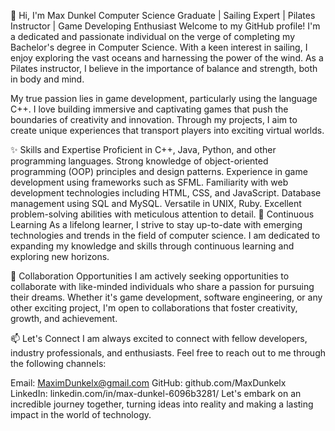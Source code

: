 
👋 Hi, I'm Max Dunkel
Computer Science Graduate | Sailing Expert | Pilates Instructor | Game Developing Enthusiast
Welcome to my GitHub profile! I'm a dedicated and passionate individual on the verge of completing my Bachelor's degree in Computer Science. With a keen interest in sailing, I enjoy exploring the vast oceans and harnessing the power of the wind. As a Pilates instructor, I believe in the importance of balance and strength, both in body and mind.

My true passion lies in game development, particularly using the language  C++. I love building immersive and captivating games that push the boundaries of creativity and innovation. Through my projects, I aim to create unique experiences that transport players into exciting virtual worlds.

✨ Skills and Expertise
Proficient in C++, Java, Python, and other programming languages.
Strong knowledge of object-oriented programming (OOP) principles and design patterns.
Experience in game development using frameworks such as SFML.
Familiarity with web development technologies including HTML, CSS, and JavaScript.
Database management using SQL and MySQL.
Versatile in UNIX, Ruby.
Excellent problem-solving abilities with meticulous attention to detail.
🌱 Continuous Learning
As a lifelong learner, I strive to stay up-to-date with emerging technologies and trends in the field of computer science. I am dedicated to expanding my knowledge and skills through continuous learning and exploring new horizons.

💼 Collaboration Opportunities
I am actively seeking opportunities to collaborate with like-minded individuals who share a passion for pursuing their dreams. Whether it's game development, software engineering, or any other exciting project, I'm open to collaborations that foster creativity, growth, and achievement.

📫 Let's Connect
I am always excited to connect with fellow developers, industry professionals, and enthusiasts. Feel free to reach out to me through the following channels:

Email: MaximDunkelx@gmail.com
GitHub: github.com/MaxDunkelx
LinkedIn: linkedin.com/in/max-dunkel-6096b3281/
Let's embark on an incredible journey together, turning ideas into reality and making a lasting impact in the world of technology.
<!---
MaxDunkelx/MaxDunkelx is a ✨ special ✨ repository because its `README.md` (this file) appears on your GitHub profile.
You can click the Preview link to take a look at your changes.
--->
